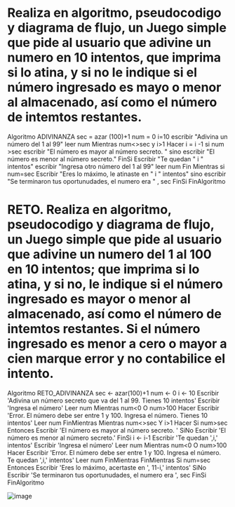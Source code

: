 # Realiza en algoritmo, pseudocodigo y diagrama de flujo, un Juego simple que pide al usuario que adivine un numero en 10 intentos, que imprima si lo atina, y si no le indique si el número ingresado es mayo o menor al almacenado, así como el número de intemtos restantes.

Algoritmo ADIVINANZA
	sec = azar (100)+1
	num = 0
	i=10
	escribir "Adivina un número del 1 al 99"
	leer num
	Mientras num<>sec y i>1 Hacer
		i = i -1
		si num >sec escribir "El número es mayor al número secreto. "
		sino escribir "El número es menor al número secreto."
		FinSi
		Escribir "Te quedan " i " intentos"
		escribir "Ingresa otro número del 1 al 99"
		leer num
	Fin Mientras
	si num=sec Escribir "Eres lo máximo, le atinaste en " i " intentos"
	sino escribir "Se terminaron tus oportunudades, el numero era " , sec
	FinSi
FinAlgoritmo



# RETO. Realiza en algoritmo, pseudocodigo y diagrama de flujo, un Juego simple que pide al usuario que adivine un numero del 1 al 100 en 10 intentos; que imprima si lo atina, y si no, le indique si el número ingresado es mayor o menor al almacenado, así como el número de intemtos restantes. Si el número ingresado es menor a cero o mayor a cien marque error y no contabilice el intento.

Algoritmo RETO_ADIVINANZA
	sec <- azar(100)+1
	num <- 0
	i <- 10
	Escribir 'Adivina un número secreto que va del 1 al 99. Tienes 10 intentos'
	Escribir 'Ingresa el número'
	Leer num
	Mientras num<0 O num>100 Hacer
		Escribir 'Error. El número debe ser entre 1 y 100. Ingresa el número. Tienes 10 intentos'
		Leer num
	FinMientras
	Mientras num<>sec Y i>1 Hacer
		Si num>sec Entonces
			Escribir 'El número es mayor al número secreto. '
		SiNo
			Escribir 'El número es menor al número secreto.'
		FinSi
		i <- i-1
		Escribir 'Te quedan ',i,' intentos'
		Escribir 'Ingresa el número'
		Leer num
		Mientras num<0 O num>100 Hacer
			Escribir 'Error. El número debe ser entre 1 y 100. Ingresa el número. Te quedan ',i,' intentos'
			Leer num
		FinMientras
	FinMientras
	Si num=sec Entonces
		Escribir 'Eres lo máximo, acertaste en ', 11-i,' intentos'
	SiNo
		Escribir 'Se terminaron tus oportunudades, el numero era ', sec
	FinSi
FinAlgoritmo

![image](https://user-images.githubusercontent.com/99224635/165885984-3cdfde0f-42e0-49c7-a724-7b4fdfc1b1e9.png)

